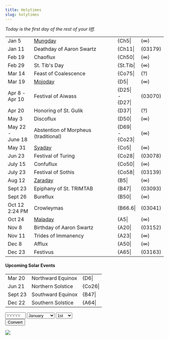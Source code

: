 ```yaml
---
title: Holytimes
slug: holytimes
---
```


*<span id="ddate">Today is the first day of the rest of your liff.</span>*
<br><table width=100%>
<tr><td class="nowrap">Jan 5</td><td><a href="/nom/beati#hongmeng">Mungday</a><td>{Ch5|</td><td>(∞)</td></tr>
<tr><td class="nowrap">Jan 11</td><td>Deathday of Aaron Swartz<td>{Ch11|</td><td>(03179)</td></tr>
<tr><td class="nowrap">Feb 19</td><td>Chaoflux<td>{Ch50|</td><td>(∞)</td></tr>
<tr><td class="nowrap">Feb 29</td><td>St. Tib's Day<td>{St.Tib|</td><td>(∞)</td></tr>
<tr><td class="nowrap">Mar 14</td><td>Feast of Coalescence<td>{Co75|</td><td>(?)</td></tr>
<tr><td class="nowrap">Mar 19</td><td><a href="/nom/beati#vanvanmojo">Mojoday</a><td>{D5|</td><td>(∞)</td></tr>
<tr><td class="nowrap">Apr 8 -<br>Apr 10</td><td>Festival of Aiwass<td>{D25| -<br>{D27|</td><td>(03070)</td></tr>
<tr><td class="nowrap">Apr 20</td><td>Honoring of St. Gulik<td>{D37|</td><td>(?)</td></tr>
<tr><td class="nowrap">May 3</td><td>Discoflux<td>{D50|</td><td>(∞)</td></tr>
<tr><td class="nowrap">May 22 -<br>June 18</td><td>Abstention of Morpheus (traditional)<td>{D69| -<br>{Co23|</td><td>(∞)</td></tr>
<tr><td class="nowrap">May 31</td><td><a href="/nom/beati#srisyadasti">Syaday</a><td>{Co5|</td><td>(∞)</td></tr>
<tr><td class="nowrap">Jun 23</td><td>Festival of Turing<td>{Co28|</td><td>(03078)</td></tr>
<tr><td class="nowrap">July 15</td><td>Confuflux<td>{Co50|</td><td>(∞)</td></tr>
<tr><td class="nowrap">July 23</td><td>Festival of Sothis<td>{Co58|</td><td>(03139)</td></tr>
<tr><td class="nowrap">Aug 12</td><td><a href="/nom/beati#zarathud">Zaraday</a><td>{B5|</td><td>(∞)</td></tr>
<tr><td class="nowrap">Sept 23</td><td>Epiphany of St. TRIMTAB<td>{B47|</td><td>(03093)</td></tr>
<tr><td class="nowrap">Sept 26</td><td>Bureflux<td>{B50|</td><td>(∞)</td></tr>
<tr><td class="nowrap">Oct 12<br>2:24 PM</td><td>Crowleymas<td>{B66.6|</td><td>(03041)</td></tr>
<tr><td class="nowrap">Oct 24</td><td><a href="/nom/beati#mal-1">Maladay</a><td>{A5|</td><td>(∞)</td></tr>
<tr><td class="nowrap">Nov 8</td><td>Birthday of Aaron Swartz<td>{A20|</td><td>(03152)</td></tr>
<tr><td class="nowrap">Nov 11</td><td>Trides of Immanency<td>{A23|</td><td>(∞)</td></tr>
<tr><td class="nowrap">Dec 8</td><td>Afflux<td>{A50|</td><td>(∞)</td></tr>
<tr><td class="nowrap">Dec 23</td><td>Festivus<td>{A65|</td><td>(03163)</td></tr>
</table>

#### Upcoming Solar Events
<table width="100%">
<tr><td>Mar 20</td><td>Northward Equinox</td><td>{D6|</td></tr>
<tr><td>Jun 21</td><td>Northern Solstice</td><td>{Co26|</td></tr>
<tr><td>Sept 23</td><td>Southward Equinox</td><td>{B47|</td></tr>
<tr><td>Dec 22</td><td>Southern Solstice</td><td>{A64|</td></tr>
</table>

<div class="well">
<form onsubmit="findDdate(this); return false;">
<input type="text" maxlength=5 size=5 name="year" placeholder="YYYYY" id="dyear">
<select name="month">
  <option value="0">January</option>
  <option value="1">February</option>
  <option value="2">March</option>
  <option value="3">April</option>
  <option value="4">May</option>
  <option value="5">June</option>
  <option value="6">July</option>
  <option value="7">August</option>
  <option value="8">September</option>
  <option value="9">October</option>
  <option value="10">November</option>
  <option value="11">December</option>
</select>
<select name="day">
  <option value="1">1st</option>
  <option value="2">2nd</option>
  <option value="3">3rd</option>
  <option value="4">4th</option>
  <option value="5">5th</option>
  <option value="6">6th</option>
  <option value="7">7th</option>
  <option value="8">8th</option>
  <option value="9">9th</option>
  <option value="10">10th</option>
  <option value="11">11th</option>
  <option value="12">12th</option>
  <option value="13">13th</option>
  <option value="14">14th</option>
  <option value="15">15th</option>
  <option value="16">16th</option>
  <option value="17">17th</option>
  <option value="18">18th</option>
  <option value="19">19th</option>
  <option value="20">20th</option>
  <option value="21">21st</option>
  <option value="22">22nd</option>
  <option value="23">23rd</option>
  <option value="24">24th</option>
  <option value="25">25th</option>
  <option value="26">26th</option>
  <option value="27">27th</option>
  <option value="28">28th</option>
  <option value="29">29th</option>
  <option value="30">30th</option>
  <option value="31">31st</option>
</select>
<br><input type="submit" value="Convert">
<br><div class="results"></div>
</form>
</div>

<img src="/image/time.jpg" data-source="<a href=https://secure.flickr.com/photos/5tein/1100742634/>
Mr_Stein - Flickr</a>" class="flush" data-license="https://creativecommons.org/licenses/by-nc-sa/2.0/">
